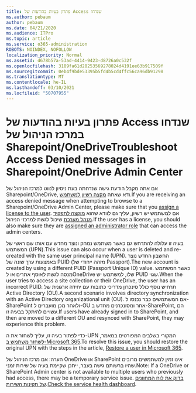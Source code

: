 ```yaml
---
title: פתרון בעיות בהודעות של Access שנדחו
ms.author: pebaum
author: pebaum
ms.date: 04/21/2020
ms.audience: ITPro
ms.topic: article
ms.service: o365-administration
ROBOTS: NOINDEX, NOFOLLOW
localization_priority: Normal
ms.assetid: d678b57a-53ad-4414-9423-d8726a0c532f
ms.openlocfilehash: 3189fa61d28253569278024d4191ee63b917509f
ms.sourcegitcommit: 0eb4f9bde53395b5fd4b5cd4ffc56ca96db91298
ms.translationtype: MT
ms.contentlocale: he-IL
ms.lasthandoff: 03/10/2021
ms.locfileid: "50707955"
---
```

# <a name="troubleshoot-access-denied-messages-in-sharepointonedrive-admin-center"></a><span data-ttu-id="13dfa-102">פתרון בעיות בהודעות של Access שנדחו במרכז הניהול של Sharepoint/OneDrive</span><span class="sxs-lookup"><span data-stu-id="13dfa-102">Troubleshoot Access Denied messages in Sharepoint/OneDrive Admin Center</span></span>

<span data-ttu-id="13dfa-103">אם אתה מקבל הודעת גישה שנדחתה בעת ניסיון לנווט למרכז הניהול של Sharepoint/OneDrive, ודא שאתה [מקצה רשיון למשתמש](https://docs.microsoft.com/microsoft-365/admin/add-users/add-users).</span><span class="sxs-lookup"><span data-stu-id="13dfa-103">If you are receiving an access denied message when attempting to browse to a Sharepoint/OneDrive Admin Center, please make sure that you [assign a license to the user](https://docs.microsoft.com/microsoft-365/admin/add-users/add-users).</span></span> <span data-ttu-id="13dfa-104">אם למשתמש יש רשיון, עליך גם לוודא שהוא [מוקצה לתפקיד מנהל מערכת](https://docs.microsoft.com/microsoft-365/admin/add-users/about-admin-roles) שיכול לגשת למרכזי הניהול.</span><span class="sxs-lookup"><span data-stu-id="13dfa-104">If the user has a license, you should also make sure they are [assigned an administrator role](https://docs.microsoft.com/microsoft-365/admin/add-users/about-admin-roles) that can access the admin centers.</span></span>

<span data-ttu-id="13dfa-105">בעיה זו עלולה להתרחש גם כאשר משתמש נמחק ונוצר מחדש עם אותו שם ראשי של המשתמש (UPN).</span><span class="sxs-lookup"><span data-stu-id="13dfa-105">This issue can also occur when a user is deleted and re-created with the same user principal name (UPN).</span></span> <span data-ttu-id="13dfa-106">החשבון החדש נוצר באמצעות ערך שונה של PUID (מזהה ייחודי של Passport).</span><span class="sxs-lookup"><span data-stu-id="13dfa-106">The new account is created by using a different PUID (Passport Unique ID) value.</span></span> <span data-ttu-id="13dfa-107">כאשר המשתמש מנסה לגשת לאוסף אתרים או לOneDrive שלו, למשתמש יש PUID שגוי.</span><span class="sxs-lookup"><span data-stu-id="13dfa-107">When the user tries to access a site collection or their OneDrive, the user has an incorrect PUID.</span></span> <span data-ttu-id="13dfa-108">תרחיש נוסף כולל סינכרון מדריכי כתובות עם יחידה ארגונית של Active Directory (OU).</span><span class="sxs-lookup"><span data-stu-id="13dfa-108">A second scenario involves directory synchronization with an Active Directory organizational unit (OU).</span></span> <span data-ttu-id="13dfa-109">אם המשתמשים כבר נכנסו ל-SharePoint ולאחר מכן מועברים ל-OU אחר ומסונכרנים מחדש ב-SharePoint, הם עשויים להיתקל בבעיה זו.</span><span class="sxs-lookup"><span data-stu-id="13dfa-109">If users have already signed in to SharePoint, and then are moved to a different OU and resynced with SharePoint, they may experience this problem.</span></span>

<span data-ttu-id="13dfa-110">כדי לפתור בעיה זו, עליך לשחזר את ה-UPN המקורי בשלבים המפורטים במאמר, [לשחזר משתמש ב-Microsoft 365](https://docs.microsoft.com/microsoft-365/admin/add-users/restore-user).</span><span class="sxs-lookup"><span data-stu-id="13dfa-110">To resolve this issue, you should restore the original UPN with the steps in the article, [Restore a user in Microsoft 365](https://docs.microsoft.com/microsoft-365/admin/add-users/restore-user).</span></span>

<span data-ttu-id="13dfa-111">הערה: אם מרכז הניהול של OneDrive או SharePoint אינו זמין למשתמשים מרובים שהיו ברשותם גישה בעבר, ייתכן שקיימת בעיה של שירות זמני.</span><span class="sxs-lookup"><span data-stu-id="13dfa-111">Note: If a OneDrive or SharePoint Admin center is not available to multiple users who previously had access, there may be a temporary service issue.</span></span>  <span data-ttu-id="13dfa-112">[בדוק את לוח המחוונים של תקינות השירות](https://portal.office.com/adminportal/home#/servicehealth).</span><span class="sxs-lookup"><span data-stu-id="13dfa-112">[Check the service health dashboard](https://portal.office.com/adminportal/home#/servicehealth).</span></span>


